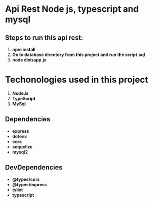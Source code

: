 # Api Rest Node js, typescript and mysql

## Steps to run this api rest:

1. **npm install**
2. **Go to database directory from this project and run the script.sql**
3. **node  dist/app.js**

# Techonologies used in this project

1. **NodeJs**
2. **TypeScript**
3. **MySql**

## Dependencies

- **express**
- **dotenv**
- **cors**
- **sequelize**
- **mysql2**

## DevDependencies

- **@types/cors**
- **@types/express**
- **tslint**
- **typescript**

